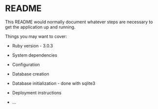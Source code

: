 # README

This README would normally document whatever steps are necessary to get the
application up and running.


Things you may want to cover:

* Ruby version - 3.0.3

* System dependencies

* Configuration

* Database creation

* Database initialization - done with sqlite3

* Deployment instructions

* ...
